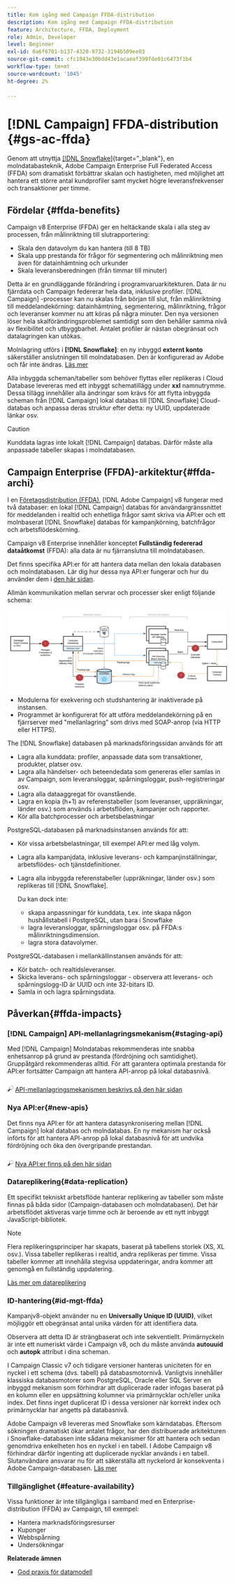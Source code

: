 ```yaml
---
title: Kom igång med Campaign FFDA-distribution
description: Kom igång med Campaign FFDA-distribution
feature: Architecture, FFDA, Deployment
role: Admin, Developer
level: Beginner
exl-id: 0a6f6701-b137-4320-9732-31946509ee03
source-git-commit: cfc1043e30bdd43e1acaeaf399fde01c6473f1b4
workflow-type: tm+mt
source-wordcount: '1045'
ht-degree: 2%

---
```


# [!DNL Campaign] FFDA-distribution {#gs-ac-ffda}

Genom att utnyttja [[!DNL Snowflake]](https://www.snowflake.com/){target="_blank"}, en molndatabasteknik, Adobe Campaign Enterprise Full Federated Access (FFDA) som dramatiskt förbättrar skalan och hastigheten, med möjlighet att hantera ett större antal kundprofiler samt mycket högre leveransfrekvenser och transaktioner per timme.

## Fördelar {#ffda-benefits}

Campaign v8 Enterprise (FFDA) ger en heltäckande skala i alla steg av processen, från målinriktning till slutrapportering:

* Skala den datavolym du kan hantera (till 8 TB)
* Skala upp prestanda för frågor för segmentering och målinriktning men även för datainhämtning och urkunder
* Skala leveransberedningen (från timmar till minuter)

Detta är en grundläggande förändring i programvaruarkitekturen. Data är nu fjärrdata och Campaign federerar hela data, inklusive profiler. [!DNL Campaign] -processer kan nu skalas från början till slut, från målinriktning till meddelandekörning: datainhämtning, segmentering, målinriktning, frågor och leveranser kommer nu att köras på några minuter. Den nya versionen löser hela skalförändringsproblemet samtidigt som den behåller samma nivå av flexibilitet och utbyggbarhet. Antalet profiler är nästan obegränsat och datalagringen kan utökas.

Molnlagring utförs i **[!DNL Snowflake]**: en ny inbyggd **externt konto** säkerställer anslutningen till molndatabasen. Den är konfigurerad av Adobe och får inte ändras. [Läs mer](../config/external-accounts.md)

Alla inbyggda scheman/tabeller som behöver flyttas eller replikeras i Cloud Database levereras med ett inbyggt schematillägg under **xxl** namnutrymme. Dessa tillägg innehåller alla ändringar som krävs för att flytta inbyggda scheman från [!DNL Campaign] lokal databas till [!DNL Snowflake] Cloud-databas och anpassa deras struktur efter detta: ny UUID, uppdaterade länkar osv.

>[!CAUTION]
>
> Kunddata lagras inte lokalt [!DNL Campaign] databas. Därför måste alla anpassade tabeller skapas i molndatabasen.
>

## Campaign Enterprise (FFDA)-arkitektur{#ffda-archi}

I en [Företagsdistribution (FFDA)](../architecture/enterprise-deployment.md), [!DNL Adobe Campaign] v8 fungerar med två databaser: en lokal [!DNL Campaign] databas för användargränssnittet för meddelanden i realtid och enhetliga frågor samt skriva via API:er och ett molnbaserat [!DNL Snowflake] databas för kampanjkörning, batchfrågor och arbetsflödeskörning.

Campaign v8 Enterprise innehåller konceptet **Fullständig federerad dataåtkomst** (FFDA): alla data är nu fjärranslutna till molndatabasen.

Det finns specifika API:er för att hantera data mellan den lokala databasen och molndatabasen. Lär dig hur dessa nya API:er fungerar och hur du använder dem i [den här sidan](new-apis.md).

Allmän kommunikation mellan servrar och processer sker enligt följande schema:

![](assets/architecture.png)

* Modulerna för exekvering och studshantering är inaktiverade på instansen.
* Programmet är konfigurerat för att utföra meddelandekörning på en fjärrserver med &quot;mellanlagring&quot; som drivs med SOAP-anrop (via HTTP eller HTTPS).

The [!DNL Snowflake] databasen på marknadsföringssidan används för att

* Lagra alla kunddata: profiler, anpassade data som transaktioner, produkter, platser osv.
* Lagra alla händelser- och beteendedata som genereras eller samlas in av Campaign, som leveransloggar, spårningsloggar, push-registreringar osv.
* Lagra alla dataaggregat för ovanstående.
* Lagra en kopia (h+1) av referenstabeller (som leveranser, uppräkningar, länder osv.) som används i arbetsflöden, kampanjer och rapporter.
* Kör alla batchprocesser och arbetsbelastningar


PostgreSQL-databasen på marknadsinstansen används för att:

* Kör vissa arbetsbelastningar, till exempel API:er med låg volym.
* Lagra alla kampanjdata, inklusive leverans- och kampanjinställningar, arbetsflödes- och tjänstdefinitioner.
* Lagra alla inbyggda referenstabeller (uppräkningar, länder osv.) som replikeras till [!DNL Snowflake].

  Du kan dock inte:
   * skapa anpassningar för kunddata, t.ex. inte skapa någon hushållstabell i PostgreSQL, utan bara i Snowflake
   * lagra leveransloggar, spårningsloggar osv. på FFDA:s målinriktningsdimension.
   * lagra stora datavolymer.


PostgreSQL-databasen i mellankällinstansen används för att:

* Kör batch- och realtidsleveranser.
* Skicka leverans- och spårningsloggar - observera att leverans- och spårningslogg-ID är UUID och inte 32-bitars ID.
* Samla in och lagra spårningsdata.


## Påverkan{#ffda-impacts}

### [!DNL Campaign] API-mellanlagringsmekanism{#staging-api}

Med [!DNL Campaign] Molndatabas rekommenderas inte snabba enhetsanrop på grund av prestanda (fördröjning och samtidighet). Gruppåtgärd rekommenderas alltid. För att garantera optimala prestanda för API:er fortsätter Campaign att hantera API-anrop på lokal databasnivå.

![](../assets/do-not-localize/glass.png) [API-mellanlagringsmekanismen beskrivs på den här sidan](staging.md)

### Nya API:er{#new-apis}

Det finns nya API:er för att hantera datasynkronisering mellan [!DNL Campaign] lokal databas och molndatabas. En ny mekanism har också införts för att hantera API-anrop på lokal databasnivå för att undvika fördröjning och öka den övergripande prestandan.

![](../assets/do-not-localize/glass.png) [Nya API:er finns på den här sidan](new-apis.md)


### Datareplikering{#data-replication}

Ett specifikt tekniskt arbetsflöde hanterar replikering av tabeller som måste finnas på båda sidor (Campaign-databasen och molndatabasen). Det här arbetsflödet aktiveras varje timme och är beroende av ett nytt inbyggt JavaScript-bibliotek.

>[!NOTE]
>
> Flera replikeringsprinciper har skapats, baserat på tabellens storlek (XS, XL osv.).
> Vissa tabeller replikeras i realtid, andra replikeras per timme. Vissa tabeller kommer att innehålla stegvisa uppdateringar, andra kommer att genomgå en fullständig uppdatering.
>

[Läs mer om datareplikering](replication.md)

### ID-hantering{#id-mgt-ffda}

Kampanjv8-objekt använder nu en **Universally Unique ID (UUID)**, vilket möjliggör ett obegränsat antal unika värden för att identifiera data.

Observera att detta ID är strängbaserat och inte sekventiellt. Primärnyckeln är inte ett numeriskt värde i Campaign v8, och du måste använda **autouuid** och **autopk** attribut i dina scheman.

I Campaign Classic v7 och tidigare versioner hanteras uniciteten för en nyckel i ett schema (dvs. tabell) på databasmotornivå. Vanligtvis innehåller klassiska databasmotorer som PostgreSQL, Oracle eller SQL Server en inbyggd mekanism som förhindrar att duplicerade rader infogas baserat på en kolumn eller en uppsättning kolumner via primärnycklar och/eller unika index. Det finns inget duplicerat ID i dessa versioner när korrekt index och primärnycklar har angetts på databasnivå.

Adobe Campaign v8 levereras med Snowflake som kärndatabas. Eftersom sökningen dramatiskt ökar antalet frågor, har den distribuerade arkitekturen i Snowflake-databasen inte sådana mekanismer för att hantera och sedan genomdriva enkelheten hos en nyckel i en tabell. I Adobe Campaign v8 förhindrar därför ingenting att duplicerade nycklar används i en tabell. Slutanvändare ansvarar nu för att säkerställa att nyckelord är konsekventa i Adobe Campaign-databasen. [Läs mer](keys.md)

### Tillgänglighet {#feature-availability}

Vissa funktioner är inte tillgängliga i samband med en Enterprise-distribution (FFDA) av Campaign, till exempel:

* Hantera marknadsföringsresurser
* Kuponger
* Webbspårning
* Undersökningar


**Relaterade ämnen**

* [God praxis för datamodell](../dev/datamodel-best-practices.md)
